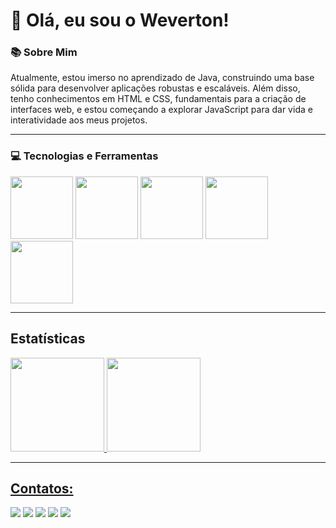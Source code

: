 # 👋 Olá, eu sou o Weverton!


### 📚 Sobre Mim

<p>Atualmente, estou imerso no aprendizado de Java, construindo uma base sólida para desenvolver aplicações robustas e escaláveis. Além disso, tenho conhecimentos em HTML e CSS, fundamentais para a criação de interfaces web, e estou começando a explorar JavaScript para dar vida e interatividade aos meus projetos.</p>

---

### 💻 Tecnologias e Ferramentas

<div>
  <img height=100 src="https://cdn.jsdelivr.net/gh/devicons/devicon@latest/icons/html5/html5-original.svg" />
  <img height=100 src="https://cdn.jsdelivr.net/gh/devicons/devicon@latest/icons/css3/css3-original.svg" />
  <img height=100 src="https://cdn.jsdelivr.net/gh/devicons/devicon@latest/icons/javascript/javascript-original.svg" />
  <img height=100 src="https://cdn.jsdelivr.net/gh/devicons/devicon@latest/icons/java/java-original.svg" />
  <img height=100 src="https://cdn.jsdelivr.net/gh/devicons/devicon@latest/icons/git/git-original.svg" />
</div>

---

## Estatísticas

<div>
<a href="https://github.com/seu-usuário-aqui">
<img loading="lazy" height="150em" src="https://github-readme-stats.vercel.app/api/top-langs/?username=Weverton-Martins-Digital&layout=compact&langs_count=7&theme=dracula"/>
<img loading="lazy" height="150em" src="https://github-readme-stats.vercel.app/api?username=Weverton-Martins-Digital&show_icons=true&theme=dracula&include_all_commits=true&count_private=true"/>
</div>

---

## Contatos:
<div>
<a href="https://www.youtube.com/seu-canal-youtube-aqui" target="_blank"><img loading="lazy" src="https://img.shields.io/badge/YouTube-FF0000?style=for-the-badge&logo=youtube&logoColor=white" target="_blank"></a>
<a href="https://instagram.com/seu-usuário-instagram-aqui" target="_blank"><img loading="lazy" src="https://img.shields.io/badge/-Instagram-%23E4405F?style=for-the-badge&logo=instagram&logoColor=white" target="_blank"></a>
<a href="https://www.twitch.tv/seu-usuário-aqui" target="_blank"><img loading="lazy" src="https://img.shields.io/badge/Twitch-9146FF?style=for-the-badge&logo=twitch&logoColor=white" target="_blank"></a>
<a href = "mailto:contato@seu-usuário-aqui"><img loading="lazy" src="https://img.shields.io/badge/Gmail-D14836?style=for-the-badge&logo=gmail&logoColor=white" target="_blank"></a>
<a href="https://www.linkedin.com/in/seu-usuário-linkedln-aqui" target="_blank"><img loading="lazy" src="https://img.shields.io/badge/-LinkedIn-%230077B5?style=for-the-badge&logo=linkedin&logoColor=white" target="_blank"></a>   
</div>
          
          
